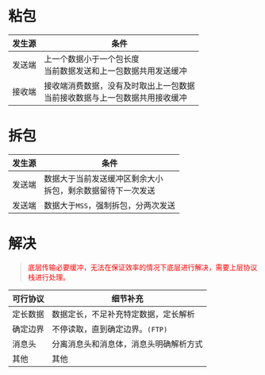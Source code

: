 # 粘包

| 发生源 | 条件                                                         |
| ------ | ------------------------------------------------------------ |
| 发送端 | 上一个数据小于一个包长度<br />当前数据发送和上一包数据共用发送缓冲 |
| 接收端 | 接收端消费数据，没有及时取出上一包数据<br />当前接收数据与上一包数据共用接收缓冲 |

# 拆包

| 发生源 | 条件                                                         |
| ------ | ------------------------------------------------------------ |
| 发送端 | 数据大于当前发送缓冲区剩余大小<br />拆包，剩余数据留待下一次发送 |
| 发送端 | 数据大于``MSS``，强制拆包，分两次发送                        |

# 解决

> <font color='red'>底层传输必要缓冲，无法在保证效率的情况下底层进行解决，需要上层协议栈进行处理。</font>

| 可行协议 | 细节补充                               |
| -------- | -------------------------------------- |
| 定长数据 | 数据定长，不足补充特定数据，定长解析   |
| 确定边界 | 不停读取，直到确定边界。`(FTP)`        |
| 消息头   | 分离消息头和消息体，消息头明确解析方式 |
| 其他     | 其他                                   |




